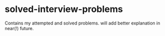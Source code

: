 # solved-interview-problems
Contains my attempted and solved problems.
will add better explanation in near(!) future.